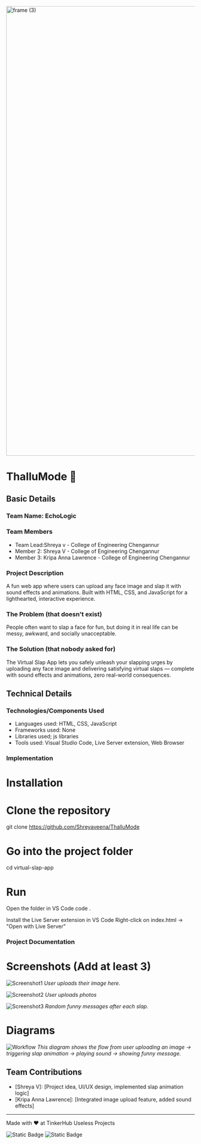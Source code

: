 <img width="3188" height="1202" alt="frame (3)" src="https://github.com/user-attachments/assets/517ad8e9-ad22-457d-9538-a9e62d137cd7" />


# ThalluMode  🎯


## Basic Details
### Team Name: EchoLogic


### Team Members
- Team Lead:Shreya v - College of Engineering Chengannur
- Member 2: Shreya V - College of Engineering Chengannur
- Member 3: Kripa Anna Lawrence - College of Engineering Chengannur

### Project Description
A fun web app where users can upload any face image and slap it with sound effects and animations. Built with HTML, CSS, and JavaScript for a lighthearted, interactive experience.

### The Problem (that doesn't exist)
People often want to slap a face for fun, but doing it in real life can be messy, awkward, and socially unacceptable.

### The Solution (that nobody asked for)
The Virtual Slap App lets you safely unleash your slapping urges by uploading any face image and delivering satisfying virtual slaps — complete with sound effects and animations, zero real-world consequences.

## Technical Details
### Technologies/Components Used

- Languages used:  HTML, CSS, JavaScript
- Frameworks used: None
- Libraries used; js libraries
- Tools used: Visual Studio Code, Live Server extension, Web Browser 



### Implementation

# Installation
# Clone the repository
git clone https://github.com/Shreyaveena/ThalluMode

# Go into the project folder
cd virtual-slap-app


# Run
Open the folder in VS Code
code .

 Install the Live Server extension in VS Code
 Right-click on index.html → "Open with Live Server"


### Project Documentation


# Screenshots (Add at least 3)
![Screenshot1](<img width="1920" height="1020" alt="screenshot1" src="https://github.com/user-attachments/assets/9da8ece4-c24a-45f8-949e-71c26df5b3e5" />
)
*User uploads their image here.*

![Screenshot2](<img width="1920" height="1020" alt="screenshot2" src="https://github.com/user-attachments/assets/d85f0dbb-c9f5-4a10-beef-aca88bf64601" />
)
*User uploads photos*

![Screenshot3](![screenshot3](https://github.com/user-attachments/assets/bd918810-373b-4899-a961-334cf3fdb461)
)
*Random funny messages after each slap.*

# Diagrams
![Workflow](<img width="2400" height="1200" alt="virtual_slap_workflow" src="https://github.com/user-attachments/assets/a3935007-0cd8-4441-af5c-e1e8e3a7b8db" />
)
*This diagram shows the flow from user uploading an image → triggering slap animation → playing sound → showing funny message.*


## Team Contributions
- [Shreya V]: [Project idea, UI/UX design, implemented slap animation logic]
- [Kripa Anna Lawrence]: [Integrated image upload feature, added sound effects]


---
Made with ❤️ at TinkerHub Useless Projects 

![Static Badge](https://img.shields.io/badge/TinkerHub-24?color=%23000000&link=https%3A%2F%2Fwww.tinkerhub.org%2F)
![Static Badge](https://img.shields.io/badge/UselessProjects--25-25?link=https%3A%2F%2Fwww.tinkerhub.org%2Fevents%2FQ2Q1TQKX6Q%2FUseless%2520Projects)
